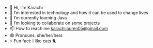 - 👋 Hi, I’m Karachi
- 👀 I’m interested in technology and how it can be used to change lives
- 🌱 I’m currently learning Java
- 💞️ I’m looking to collaborate on some projects
- 📫 How to reach me karachilauren05@gmail.com
- 😄 Pronouns: she/her/hers
- ⚡ Fun fact: I like cats 🐈

